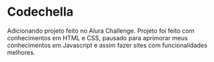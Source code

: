# Codechella
Adicionando projeto feito no Alura Challenge. Projeto foi feito com conhecimentos em HTML e CSS, pausado para aprimorar meus conhecimentos em Javascript e assim fazer sites com funcionalidades melhores.
